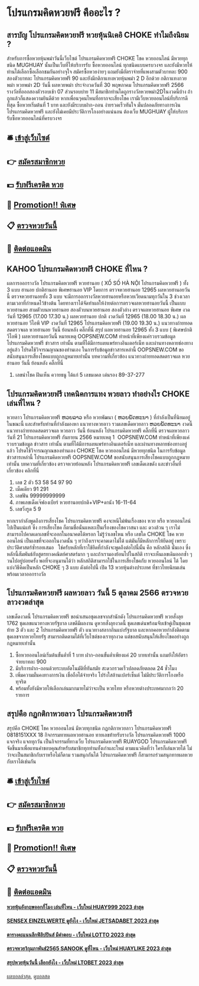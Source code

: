 # โปรแกรมคิดหวยฟรี คืออะไร ?
## สารบัญ โปรแกรมคิดหวยฟรี หวยหุ้นนิเคอิ CHOKE ทำไมถึงนิยม ?
สำหรับการซื้อหวยหุ้นพม่าวันนี้เว็บไซต์ โปรแกรมคิดหวยฟรี CHOKE โชค หวยออนไลน์ มีหวยทุกชนิด MUGHUAY นั้นเป็นเว็บที่ให้บริการรับ ซื้อหวยออนไลน์ ทุกชนิดแบบครบวงจร และยังมีหวยให้ท่านได้เลือกซื้อเลือกชมกันอย่างจุใจ สมัครซื้อหวยง่ายๆ แถมยังมีอัตราจ่ายที่แพงสามตัวบาทละ 900 สองตัวบาทละ โปรแกรมคิดหวยฟรี 90 และยังมีกติกาแทงหวยหุ้นพม่า 2 D อีกด้วย
กติกาแทงกวยพม่า หวยพม่า 2D วันนี้
ผลหวยพม่า ประจำงวดวันที่ 30 พฤษภาคม โปรแกรมคิดหวยฟรี 2566 รางวัลที่ออกสองตัวรอบเช้า 07 ส่วนรอบบ่าย 11 มีสมาชิกท่านใดถูกรางวัลหวยพม่า2Dในงวดนี้บ้าง ถ้าถูกแล้วก็แสดงความยินดีด้วย หากเพื่อนๆคนไหนที่อยากจะเสี่ยงโชค เรามีเว็บหวยออนไลน์ที่บริการดีที่สุด ซื้อหวยเริ่มต้นที่ 1 บาท และยังมีระบบฝาก-ถอน ง่ายรวดเร็วทันใจ มั่นปลอดภัยทางการเงิน โปรแกรมคิดหวยฟรี และยังไม่เคยมีประวัติการโกงอย่างแน่นอน ต้องเว็บ MUGHUAY ผู้ให้บริการรับซื้อหวยออนไลน์ที่ครบวงจร

## 🛎 [เข้าสู่เว็บไซต์](https://bit.ly/3BG5bNw)
## 👉 [สมัครสมาชิกหวย](https://bit.ly/3BG5bNw)
## 💵 [รับฟรีเครดิต หวย](https://bit.ly/3C3mvgS)
## 👑 [Promotion!! พิเศษ](https://bit.ly/3C3mvgS)
## 📋 [ตรวจหวยวันนี้](https://bit.ly/3C3mvgS)
## 📱 [ติดต่อแอดมิน](https://bit.ly/3C3mvgS)

## KAHOO โปรแกรมคิดหวยฟรี CHOKE ที่ไหน ?
ผลการออกรางวัล โปรแกรมคิดหวยฟรี หวยฮานอย ( XỔ SỐ HÀ NỘI โปรแกรมคิดหวยฟรี ) ทั้ง 3 แบบ ฮานอย ปกติฮานอย พิเศษฮานอย VIP
โดยการ ตรวจหวยฮานอย 12965 ผลหวยฮานอยวันนี้ ตรวจหวยฮานอยทั้ง 3 แบบ จะมีการออกรางวัลหวยฮานอยหรือหวยเวียดนามทุกวันใน 3 ช่วงเวลา ตามเวลาที่กำหนดไว้ข้างต้น โดยทางเราได้จัดทำผลให้ง่ายต่อการตรวจผลหวยฮานอยวันนี้ เป็นแบบ หวยฮานอย สามตัวบนหวยฮานอย สองตัวบนหวยฮานอย สองตัวล่าง
ตรวจผลหวยฮานอย พิเศษ งวดวันที่ 12965 (17.00 17.30 น.)
ผลหวยฮานอย ปกติ งวดวันที่ 12965 (18.00 18.30 น.)
ผลหวยฮานอย วีไอพี VIP งวดวันที่ 12965 โปรแกรมคิดหวยฟรี (19.00 19.30 น.)
 แนวทางถ่ายทอดสดตรวจผล หวยฮานอย วันนี้ ย้อนหลัง คลิ๊กที่นี่ 
สรุป ผลหวยฮานอย 12965 ทั้ง 3 แบบ ( พิเศษปกติวีไอพี ) ผลหวยฮานอยวันนี้
หมายเหตุ OOPSNEW.COM ทำหน้าที่เพียงแค่รวบรวมข้อมูล โปรแกรมคิดหวยฟรี ข่าวสาร เท่านั้น ตามที่ได้มีการเผยแพร่ทางอินเตอร์เน็ท และผ่านทางหลายช่องทางอยู่แล้ว โปรดใช้วิจารณญาณของท่านเอง ในการรับข้อมูลข่าวสารเหล่านี้ OOPSNEW.COM ขอสนับสนุนการเสี่ยงโชคแบบถูกกฎหมายเท่านั้น
บทความที่เกี่ยวข้อง
แนวทางถ่ายทอดสดตรวจผล หวยฮานอย วันนี้ ย้อนหลัง คลิ๊กที่นี่
1. เลขนำโชค ฝันเห็น ควายธนู ได้แก่ 5 เลขมงคล เด่นรอง 89-37-277

## โปรแกรมคิดหวยฟรี เทคนิคการแทง หวยลาว ทำอย่างไร CHOKE เล่นที่ไหน ?
หวยลาว โปรแกรมคิดหวยฟรี ຫວຍລາວ หรือ หวยพัฒนา ( ຫວຍພັດທະນາ ) ที่กำลังเป็นที่นิยมอยู่ในขณะนี้ และสำหรับท่านที่กำลังมองหา แนวทางหวยลาว รวมเลขเด็ดหวยลาว ຫວຍພັດທະນາ งวดนี้
 แนวทางถ่ายทอดสดตรวจผล หวยลาว วันนี้ ย้อนหลัง โปรแกรมคิดหวยฟรี คลิ๊กที่นี่ 
ตรวจผลหวยลาว วันที่ 21 โปรแกรมคิดหวยฟรี กันยายน 2566
หมายเหตุ 1  OOPSNEW.COM ทำหน้าที่เพียงแค่รวบรวมข้อมูล ข่าวสาร เท่านั้น ตามที่ได้มีการเผยแพร่ทางอินเตอร์เน็ท และผ่านทางหลายช่องทางอยู่แล้ว โปรดใช้วิจารณญาณของท่านเอง CHOKE โชค หวยออนไลน์ มีหวยทุกชนิด ในการรับข้อมูลข่าวสารเหล่านี้ โปรแกรมคิดหวยฟรี OOPSNEW.COM ขอสนับสนุนการเสี่ยงโชคแบบถูกกฎหมายเท่านั้น
บทความที่เกี่ยวข้อง
ตรวจหวยย้อนหลัง โปรแกรมคิดหวยฟรี เลขเด็ดเลขดัง และข่าวอื่นที่เกี่ยวข้อง คลิกที่นี่
1. เลข 2 ตัว 53 58 54 97 90
2. เม็ดเดียว 91 291
3. เลขฟัน 99999999999
4. ภาพเลขเด็ดเจ๊ฟองเบียร์ หวยฮานอยปกติ+VIP+ดานัง 16-11-64
5. เลขวิ่งรูด 5 9

หากเรากำลังพูดถึงการเสี่ยงโชค โปรแกรมคิดหวยฟรี คงจะหนีไม่พ้นเรื่องของ หวย หรือ หวยออนไลน์ ไปเป็นแน่แท้ ซึ่ง การเสี่ยงโชค ก็ตามชื่อนั่นแหละเป็นเรื่องของโชควาสนา และ ดวงล้วน ๆ เราไม่สามารถไปคาดเดาเลขที่จะออกในอนาคตได้หรอก ไม่รู้ว่าเลขไหน หรือ เลขใด CHOKE โชค หวยออนไลน์ เป็นเลขที่จะออกในงวดนั้น ๆ ทว่าถึงเราจะคาดเดาไม่ได้ แต่มันก็มีหลักการให้ยึดอยู่ เพราะ ประวัติศาสตร์ซ้ำรอยเสมอ   ใช่ครับหลักที่เราใช้ยึดที่กำลังจะพูดถึงต่อไปนี้นั้น คือ หลักสถิติ นั่นเอง ซึ่งหลักนี้สัมพันธ์กับสูตรทางคณิตย์ศาสตร์มาก ๆ และถ้าเรามองย้อนไปในสถิติ เราจะเห็นเลขเดิมออกซ้ำ ๆ วนไปอยู่บ่อยครั้ง พอที่จะอนุมานได้ว่า หลักสถิติสามารถใช้ในการเสี่ยงโชคกับ หวยออนไลน์ ได้ โดยแบ่งวิธีคิดเป็นหลัก CHOKE ๆ 3 แบบ ดังต่อไปนี้
เปิด 13 หวยหุ้นต่างประเทศ ที่ชาวไทยนิยมเล่น พร้อมเวลาออกรางวัล

## โปรแกรมคิดหวยฟรี ผลหวยลาว วันนี้ 5 ตุลาคม 2566 ตรวจหวยลาวงวดล่าสุด
เลขเด็ดงวดนี้ โปรแกรมคิดหวยฟรี ขอนำเสนอชุดเลขจากสำนักดัง โปรแกรมคิดหวยฟรี หวยสั่งลุย 1762 ชุดเลขแนวทางหวยรัฐบาล เลขดีมีผลงาน ดูหวยสั่งลุยงวดนี้ ชุดเลขเด่นพร้อมจับเข้าคู่เป็นชุดเลขท้าย 3 ตัว และ 2 โปรแกรมคิดหวยฟรี ตัว แนวทางสลากกินแบ่งรัฐบาล และหากคอหวยกำลังติดตามชุดเลขจากหวยไทยรัฐ สามารถติดตามได้ที่เว็บไซต์ของเราทุกงวด แต่ขอสนับสนุนให้เสี่ยงโชคอย่างถูกกฎหมายเท่านั้น
1. ซื้อหวยออนไลน์เริ่มต้นขั้นต่ำที่ 1 บาท ฝาก-ถอนขั้นต่ำเพียงแค่ 20 บาทเท่านั้น แถมยังให้อัตราจ่ายบาทละ 900
2. มีบริการฝาก-ถอนด้วยระบบอัตโนมัติที่ทันสมัย สะดวกรวดเร็วปลอดภัยตลอด 24 ชั่วโมง
3. เพิ่มความมั่นคงทางการเงิน เชื่อถือได้จ่ายจริง โปร่งใสล้านเปอร์เซ็นต์ ไม่มีประวัติการโกงหรือทุจริต
4. พร้อมทั้งยังมีหวยให้เลือกเล่นมากมายไม่ว่าจะเป็น หวยไทย หรือหวยต่างประเทศมากกว่า 20 รายการ

## สรุปคือ กฏกติกาหวยลาว โปรแกรมคิดหวยฟรี
สรุปคือ CHOKE โชค หวยออนไลน์ มีหวยทุกชนิด กฏกติกาหวยลาว โปรแกรมคิดหวยฟรี 0818151XXX
18
กิจกรรมทายผลหวยฮานอย ทายเลขท้ายรับรางวัล โปรแกรมคิดหวยฟรี 1000 แจกจริง แจกทุกวัน เป็นกิจกรรมที่ทางเว็บ โปรแกรมคิดหวยฟรี RUAYGOD โปรแกรมคิดหวยฟรี จัดขึ้นมาเพื่อแทนคำขอบคุณสำหรับสมาชิกทุกท่านทั้งเก่าและใหม่ ตามแนวคิดที่ว่า ใครก็เล่นหวยได้ ไม่ว่าจะเป็นสมาชิกกับเราหรือไม่ก็ตาม รวมสนุกกันได้ โปรแกรมคิดหวยฟรี ก็สามารถร่วมสนุกทายผลหวยกับเราได้เช่นกัน

## 🛎 [เข้าสู่เว็บไซต์](https://bit.ly/3BG5bNw)
## 👉 [สมัครสมาชิกหวย](https://bit.ly/3BG5bNw)
## 💵 [รับฟรีเครดิต หวย](https://bit.ly/3C3mvgS)
## 👑 [Promotion!! พิเศษ](https://bit.ly/3C3mvgS)
## 📋 [ตรวจหวยวันนี้](https://bit.ly/3C3mvgS)
## 📱 [ติดต่อแอดมิน](https://bit.ly/3C3mvgS)

#### [หวยหุ้นอังกฤษออกกี่โมง เล่นที่ไหน - เว็บใหม่ HUAY999 2023 ล่าสุด](https://atom.io/themes/หวยหุ้นอังกฤษออกกี่โมง%20เล่นที่ไหน%20-%20เว็บใหม่%20huay999%202023%20ล่าสุด)
#### [SENSEX EINZELWERTE ดูยังไง - เว็บใหม่ JETSADABET 2023 ล่าสุด](https://atom.io/themes/sensex%20einzelwerte%20ดูยังไง%20-%20เว็บใหม่%20jetsadabet%202023%20ล่าสุด)
#### [ตารางคะแนนลีกฟิลิปปินส์ มีคำตอบ - เว็บใหม่ LOTTO 2023 ล่าสุด](https://atom.io/themes/ตารางคะแนนลีกฟิลิปปินส์%20มีคำตอบ%20-%20เว็บใหม่%20lotto%202023%20ล่าสุด)
#### [ตรวจหวย1กุมภาพันธ์2565 SANOOK ดูที่ไหน - เว็บใหม่ HUAYLIKE 2023 ล่าสุด](https://atom.io/themes/ตรวจหวย1กุมภาพันธ์2565%20sanook%20ดูที่ไหน%20-%20เว็บใหม่%20huaylike%202023%20ล่าสุด)
#### [สรุปหวยหุ้นวันนี้ เลือกยังไง - เว็บใหม่ LTOBET 2023 ล่าสุด](https://atom.io/themes/สรุปหวยหุ้นวันนี้%20เลือกยังไง%20-%20เว็บใหม่%20ltobet%202023%20ล่าสุด)

[ผลบอลล่าสุด](https://siamsport.tv "ผลบอลล่าสุด"), [ดูบอลสด](https://siamsport.tv/ดูบอลสด "ดูบอลสด")